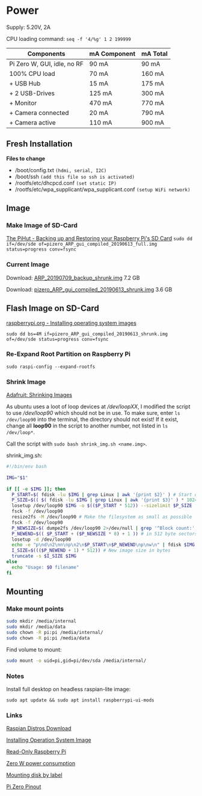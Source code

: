 # Power
Supply: 5.20V, 2A 

CPU loading command: `seq -f '4/%g' 1 2 199999`


Components | mA Component | mA Total
---------|----------|----------
 Pi Zero W, GUI, idle, no RF | 90 mA | 90 mA
 100% CPU load | 70 mA | 160 mA
 \+ USB Hub | 15 mA | 175 mA
 \+ 2 USB-Drives | 125 mA | 300 mA
 \+ Monitor | 470 mA | 770 mA
 \+ Camera connected | 20 mA | 790 mA
 \+ Camera active | 110 mA | 900 mA



## Fresh Installation
**Files to change**
 - /boot/config.txt  `(hdmi, serial, I2C)`
 - /boot/ssh `(add this file so ssh is activated)`
 - /rootfs/etc/dhcpcd.conf  `(set static IP)`
 - /rootfs/etc/wpa_supplicant/wpa_supplicant.conf  `(setup WiFi network)`

## Image
### Make Image of SD-Card

[The PiHut - Backing up and Restoring your Raspberry Pi's SD Card](https://thepihut.com/blogs/raspberry-pi-tutorials/17789160-backing-up-and-restoring-your-raspberry-pis-sd-card)
`sudo dd if=/dev/sde of=pizero_ARP_gui_compiled_20190613_full.img status=progress conv=fsync`
### Current Image
Download: [ARP_20190709_backup_shrunk.img](https://drive.google.com/open?id=1rfREauANV5zAvB0H6_neLXHkmmK_9iFZ) 7.2 GB

Download: [pizero_ARP_gui_compiled_20190613_shrunk.img](https://drive.google.com/drive/folders/1s-zRTGhcLGHEpJTI93D9O8YIeo6DgwfC) 3.6 GB

## Flash Image on SD-Card
[raspberrypi.org - Installing operating system images](https://www.raspberrypi.org/documentation/installation/installing-images/README.md)

`sudo dd bs=4M if=pizero_ARP_gui_compiled_20190613_shrunk.img of=/dev/sde status=progress conv=fsync`

###  Re-Expand Root Partition on Raspberry Pi 

`sudo raspi-config --expand-rootfs`




### Shrink Image
[Adafruit: Shrinking Images](https://learn.adafruit.com/resizing-raspberry-pi-boot-partition/bonus-shrinking-images)

As ubuntu uses a loot of loop devices at */dev/loopXX*, I modified the script to use */dev/loop90* which should not be in use.
To make sure, enter `ls /dev/loop90` into the terminal, the directory should not exist!
If it exist, change all **loop90** in the script to another number, not listed in `ls /dev/loop*`.

Call the script with `sudo bash shrink_img.sh <name.img>`.

shrink_img.sh:
```bash
#!/bin/env bash
 
IMG="$1"
 
if [[ -e $IMG ]]; then
  P_START=$( fdisk -lu $IMG | grep Linux | awk '{print $2}' ) # Start of 2nd partition in 512 byte sectors
  P_SIZE=$(( $( fdisk -lu $IMG | grep Linux | awk '{print $3}' ) * 1024 )) # Partition size in bytes
  losetup /dev/loop90 $IMG -o $(($P_START * 512)) --sizelimit $P_SIZE
  fsck -f /dev/loop90
  resize2fs -M /dev/loop90 # Make the filesystem as small as possible
  fsck -f /dev/loop90
  P_NEWSIZE=$( dumpe2fs /dev/loop90 2>/dev/null | grep '^Block count:' | awk '{print $3}' ) # In 4k blocks
  P_NEWEND=$(( $P_START + ($P_NEWSIZE * 8) + 1 )) # in 512 byte sectors
  losetup -d /dev/loop90
  echo -e "p\nd\n2\nn\np\n2\n$P_START\n$P_NEWEND\np\nw\n" | fdisk $IMG
  I_SIZE=$((($P_NEWEND + 1) * 512)) # New image size in bytes
  truncate -s $I_SIZE $IMG
else
  echo "Usage: $0 filename"
fi
```


## Mounting
### Make mount points
```bash
sudo mkdir /media/internal
sudo mkdir /media/data
sudo chown -R pi:pi /media/internal/
sudo chown -R pi:pi /media/data
```

Find volume to mount:
```bash
sudo mount -o uid=pi,gid=pi/dev/sda /media/internal/
```


### Notes
Install full desktop on headless raspian-lite image:

```sudo apt update && sudo apt install raspberrypi-ui-mods```


### Links
[Raspian Distros Download](https://www.raspberrypi.org/downloads/raspbian/)

[Installing Operation System Image](https://www.raspberrypi.org/documentation/installation/installing-images/README.md)

[Read-Only Raspberry Pi](https://learn.adafruit.com/read-only-raspberry-pi)

[Zero W power consumption](https://www.raspberrypi-spy.co.uk/2018/11/raspberry-pi-power-consumption-data/)

[Mounting disk by label](https://www.raspberrypi-spy.co.uk/2014/05/how-to-mount-a-usb-flash-disk-on-the-raspberry-pi/)

[Pi Zero Pinout](https://cdn.sparkfun.com/assets/learn_tutorials/6/7/6/PiZero_1.pdf)
